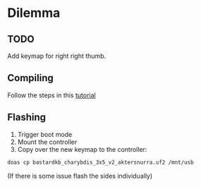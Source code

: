 # Dilemma

## TODO

Add keymap for right right thumb.

## Compiling

Follow the steps in this [tutorial](https://docs.bastardkb.com/fw/compile-firmware.html#compiling-your-firmware-using-the-local-command-line)

## Flashing

1. Trigger boot mode
2. Mount the controller
3. Copy over the new keymap to the controller:

```sh
doas cp bastardkb_charybdis_3x5_v2_aktersnurra.uf2 /mnt/usb
```

(If there is some issue flash the sides individually)
